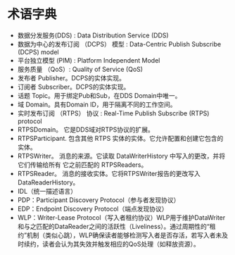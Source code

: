 # 术语字典

- 数据分发服务(DDS) : Data Distribution Service (DDS) 
- 数据为中心的发布订阅 （DCPS） 模型 : Data-Centric Publish Subscribe (DCPS) model
- 平台独立模型 (PIM) : Platform Independent Model
- 服务质量 （QoS）: Quality of Service (QoS)
- 发布者 Publisher。DCPS的实体实现。
- 订阅者 Subscriber。DCPS的实体实现。
- 话题 Topic。用于绑定Pub和Sub，在DDS Domain中唯一。
- 域 Domain。具有Domain ID，用于隔离不同的工作空间。
- 实时发布订阅 （RTPS） 协议 : Real-Time Publish Subscribe (RTPS) protocol
- RTPSDomain。 它是DDS域对RTPS协议的扩展。
- RTPSParticipant. 包含其他 RTPS 实体的实体。它允许配置和创建它包含的实体。
- RTPSWriter。 消息的来源。它读取 DataWriterHistory 中写入的更改，并将它们传输给所有 它之前匹配的 RTPSReaders。
- RTPSReader。 消息的接收实体。它将RTPSWriter报告的更改写入DataReaderHistory。 
- IDL（统一描述语言）
- PDP：Participant Discovery Protocol（参与者发现协议）
- EDP：Endpoint Discovery Protocol（端点发现协议）
- WLP：Writer-Lease Protocol（写入者租约协议）WLP用于维护DataWriter和与之匹配的DataReader之间的活跃性（Liveliness）。通过周期性的“租约”机制（类似心跳），WLP确保读者能够检测写入者是否存活，若写入者未及时续约，读者会认为其失效并触发相应的QoS处理（如释放资源）。

